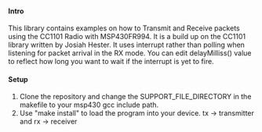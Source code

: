 #### Intro
This library contains examples on how to Transmit and Receive packets using the CC1101 Radio
with MSP430FR994. It is a build up on the CC1101 library written by Josiah Hester. It uses
interrupt rather than polling when listening for packet arrival in the RX mode. You can edit
delayMilliss() value to reflect how long you want to wait if the interrupt is yet to fire.

#### Setup
1. Clone the repository and change the SUPPORT_FILE_DIRECTORY in the makefile to your msp430 gcc include
   path.
2. Use "make install" to load the program into your device. tx -> transmitter and rx -> receiver
